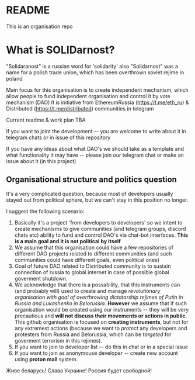 # README

This is an organisation repo


# What is SOLIDarnost?

"Solidaranost" is a russian word for 'solidarity'
also "Solidarnost" was a name for a polish trade union, which has been overthrown soviet rejime in poland


Main focus for this organisation is to create independent mechanism, which allow people to fund independent organisation and control it by vote mechanism (DAO)
It is initiative from EthereumRussia (https://t.me/eth_ru) & Distributed (https://t.me/distributed) communities in telegram


Current readme & work plan TBA

If you want to joint the development -- you are welcome to write about it in telegram chats or in issue of this repository


If you have any ideas about what DAO's we should take as a template and what functionality it may have -- please join our telegram chat or make an issue about it (in this project)


## Organisational structure and politics question

It's a very complicated question, because most of developers usually stayed out from political sphere, but we can't stay in this position no longer.

I suggest the following scenario:

1. Basically it's a project 'from developers to developers' so we intent to create mechanisms to give communities (and telegram groups, discord chats etc) ability to fund and control DAO's via chat-bot interfaces. **This is a main goal and it is not political by itself**
2. We assume that this organisation could have a few repositories of different DAO projects related to different communities (and such communities could have different goals, even political ones)
3. Goal of future DAO related to Distributed community is to sustain connection of russia to global internet in case of possible global goverment shutdown.
4. We acknowledge that there is a possability, that this instruments can (and probably will) used to create and manage *revolutionary organisation with goal of overthrowing dictatorship rejimes of Putin in Russia and Lukashenko in Belorussia*. 
**However** we assume that if such organisation would be created using our instruments -- they will be very precautious and **will not discuss their movements or actions in public**. This github organisation is focused on **creating instruments**, but not for any extremest actions (because we want to *protect* any developers and protesters from Russia and Belorussia, which can be *targeted* for goverment terrorism in this rejimes).
5. If you want to join to developer list -- do this in chat or in a special issue
6. If you want to join as anonymouse developer -- create new account using **proton mail** system. 

Живе беларусь! Слава Украине! Россия будет свободной!
